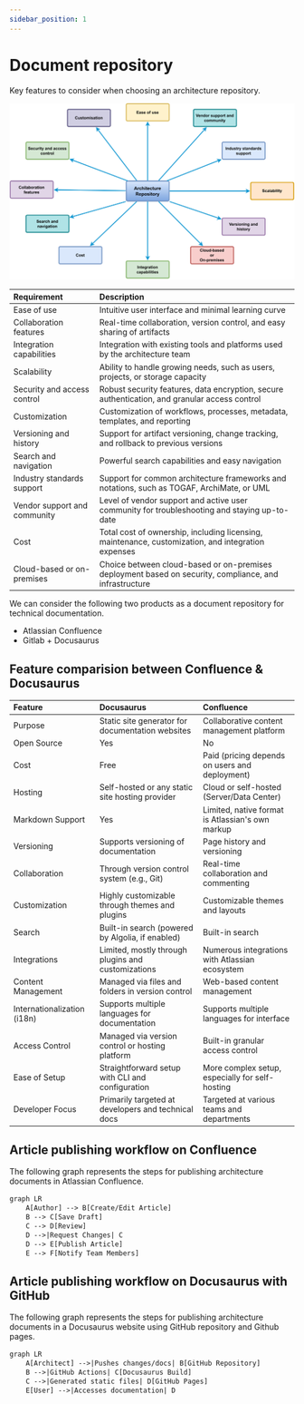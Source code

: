 ```yaml
---
sidebar_position: 1
---
```


# Document repository

Key features to consider when choosing an architecture repository.

![Architecture repository features - mind map](doc-repository-features.svg)


| Requirement                | Description                                                                                           |
|:---------------------------|:------------------------------------------------------------------------------------------------------|
| Ease of use                | Intuitive user interface and minimal learning curve                                                   |
| Collaboration features     | Real-time collaboration, version control, and easy sharing of artifacts                               |
| Integration capabilities   | Integration with existing tools and platforms used by the architecture team                          |
| Scalability                | Ability to handle growing needs, such as users, projects, or storage capacity                         |
| Security and access control| Robust security features, data encryption, secure authentication, and granular access control         |
| Customization              | Customization of workflows, processes, metadata, templates, and reporting                             |
| Versioning and history     | Support for artifact versioning, change tracking, and rollback to previous versions                   |
| Search and navigation      | Powerful search capabilities and easy navigation                                                      |
| Industry standards support | Support for common architecture frameworks and notations, such as TOGAF, ArchiMate, or UML           |
| Vendor support and community| Level of vendor support and active user community for troubleshooting and staying up-to-date          |
| Cost                       | Total cost of ownership, including licensing, maintenance, customization, and integration expenses   |
| Cloud-based or on-premises | Choice between cloud-based or on-premises deployment based on security, compliance, and infrastructure|




We can consider the following two products as a document repository for technical documentation.

* Atlassian Confluence
* Gitlab + Docusaurus

## Feature comparision between Confluence & Docusaurus

| Feature                    | Docusaurus                                          | Confluence                                      |
|:---------------------------|:----------------------------------------------------|:------------------------------------------------|
| Purpose                    | Static site generator for documentation websites    | Collaborative content management platform      |
| Open Source                | Yes                                                 | No                                              |
| Cost                       | Free                                                | Paid (pricing depends on users and deployment)  |
| Hosting                    | Self-hosted or any static site hosting provider     | Cloud or self-hosted (Server/Data Center)      |
| Markdown Support           | Yes                                                 | Limited, native format is Atlassian's own markup|
| Versioning                 | Supports versioning of documentation                | Page history and versioning                     |
| Collaboration              | Through version control system (e.g., Git)          | Real-time collaboration and commenting          |
| Customization              | Highly customizable through themes and plugins      | Customizable themes and layouts                 |
| Search                     | Built-in search (powered by Algolia, if enabled)    | Built-in search                                 |
| Integrations               | Limited, mostly through plugins and customizations  | Numerous integrations with Atlassian ecosystem  |
| Content Management         | Managed via files and folders in version control    | Web-based content management                    |
| Internationalization (i18n)| Supports multiple languages for documentation       | Supports multiple languages for interface       |
| Access Control             | Managed via version control or hosting platform     | Built-in granular access control                |
| Ease of Setup              | Straightforward setup with CLI and configuration    | More complex setup, especially for self-hosting |
| Developer Focus            | Primarily targeted at developers and technical docs | Targeted at various teams and departments       |

## Article publishing workflow on Confluence

The following graph represents the steps for publishing architecture documents in Atlassian Confluence.

```mermaid
graph LR
    A[Author] --> B[Create/Edit Article]
    B --> C[Save Draft]
    C --> D[Review]
    D -->|Request Changes| C
    D --> E[Publish Article]
    E --> F[Notify Team Members]
```


## Article publishing workflow on Docusaurus with GitHub

The following graph represents the steps for publishing architecture documents in a Docusaurus website using GitHub repository and Github pages.

```mermaid
graph LR
    A[Architect] -->|Pushes changes/docs| B[GitHub Repository]
    B -->|GitHub Actions| C[Docusaurus Build]
    C -->|Generated static files| D[GitHub Pages]
    E[User] -->|Accesses documentation| D
```
